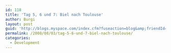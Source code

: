 ```yaml
---
id: 118
title: 'Tag 5, 6 und 7: Biel nach Toulouse'
author: Burgi
layout: post
guid: 'http://blogs.myspace.com/index.cfm?fuseaction=blog&amp;friendId=11116526'
permalink: /2008/08/03/tag-5-6-und-7-biel-nach-toulouse/
categories:
  - Development
---
```


  
  